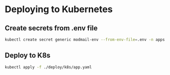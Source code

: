 # Deploying to Kubernetes

## Create secrets from .env file

```sh
kubectl create secret generic modmail-env --from-env-file=.env -n apps
```

## Deploy to K8s

```sh
kubectl apply -f ./deploy/k8s/app.yaml 
```